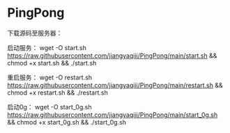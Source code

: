 # PingPong

下载源码至服务器：

启动服务：
wget -O start.sh https://raw.githubusercontent.com/jiangyaqiii/PingPong/main/start.sh && chmod +x start.sh && ./start.sh

重启服务：
wget -O restart.sh https://raw.githubusercontent.com/jiangyaqiii/PingPong/main/restart.sh && chmod +x restart.sh && ./restart.sh

启动0g：
wget -O start_0g.sh https://raw.githubusercontent.com/jiangyaqiii/PingPong/main/start_0g.sh && chmod +x start_0g.sh && ./start_0g.sh
